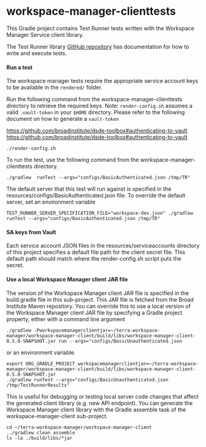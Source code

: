 # workspace-manager-clienttests
This Gradle project contains Test Runner tests written with the Workspace Manager Service client library.

The Test Runner library [GitHub repository](https://github.com/DataBiosphere/terra-test-runner) has documentation for
how to write and execute tests.

#### Run a test
The workspace manager tests require the appropriate service account keys to be available in the `rendered/` folder.

Run the following command from the workspace-manager-clienttests directory to retrieve the required keys.
Note: `render-config.sh` assumes a valid `.vault-token` in your `$HOME` directory. Please refer to the following document on how to generate a `vault-token`
 
 https://github.com/broadinstitute/dsde-toolbox#authenticating-to-vault https://github.com/broadinstitute/dsde-toolbox#authenticating-to-vault

```
./render-config.sh
```

To run the test, use the following command from the workspace-manager-clienttests directory.

```
./gradlew  runTest --args="configs/BasicAuthenticated.json /tmp/TR"
```

The default server that this test will run against is specified in the resources/configs/BasicAuthenticated.json file.
To override the default server, set an environment variable
```
TEST_RUNNER_SERVER_SPECIFICATION_FILE="workspace-dev.json" ./gradlew  runTest --args="configs/BasicAuthenticated.json /tmp/TR"
```

#### SA keys from Vault

Each service account JSON files in the resources/serviceaccounts directory of this project specifies a default file
path for the client secret file. This default path should match where the render-config.sh script puts the secret.

#### Use a local Workspace Manager client JAR file
The version of the Workspace Manager client JAR file is specified in the build.gradle file in this sub-project. This JAR file is
fetched from the Broad Institute Maven repository. You can override this to use a local version of the Workspace Manager client
JAR file by specifying a Gradle project property, either with a command line argument

`./gradlew -Pworkspacemanagerclientjar=~/terra-workspace-manager/workspace-manager-client/build/libs/workspace-manager-client-0.5.0-SNAPSHOT.jar run --args="configs/BasicUnauthenticated.json`

or an environment variable.

```
export ORG_GRADLE_PROJECT_workspacemanagerclientjar=~/terra-workspace-manager/workspace-manager-client/build/libs/workspace-manager-client-0.5.0-SNAPSHOT.jar
./gradlew runTest --args="configs/BasicUnauthenticated.json /tmp/TestRunnerResults"
```

This is useful for debugging or testing local server code changes that affect the generated client library (e.g. new API
endpoint). You can generate the Workspace Manager client library with the Gradle assemble task of the workspace-manager-client sub-project.

```
cd ~/terra-workspace-manager/workspace-manager-client
../gradlew clean assemble
ls -la ./build/libs/*jar
```